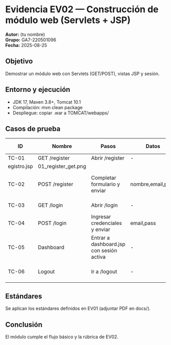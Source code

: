 ﻿# Evidencia EV02 — Construcción de módulo web (Servlets + JSP)
**Autor:** (tu nombre)  
**Grupo:** GA7-220501096  
**Fecha:** 2025-08-25

## Objetivo
Demostrar un módulo web con Servlets (GET/POST), vistas JSP y sesión.

## Entorno y ejecución
- JDK 17, Maven 3.8+, Tomcat 10.1
- Compilación: mvn clean package
- Despliegue: copiar .war a TOMCAT/webapps/

## Casos de prueba
| ID | Nombre             | Pasos                                       | Datos              | Resultado esperado                         | Evidencia                |
|----|--------------------|---------------------------------------------|--------------------|--------------------------------------------|--------------------------|
| TC-01 | GET /register   | Abrir /register                           | -                  | Se muestra egistro.jsp                   | 01_register_get.png      |
| TC-02 | POST /register  | Completar formulario y enviar               | nombre,email,pass  | Mensaje “registro exitoso”, vuelve a login  | 02_register_post_ok.png  |
| TC-03 | GET /login      | Abrir /login                              | -                  | Se muestra login.jsp                      | 03_login_get.png         |
| TC-04 | POST /login     | Ingresar credenciales y enviar              | email,pass         | Redirige a dashboard.jsp con sesión       | 04_login_post_ok.png     |
| TC-05 | Dashboard       | Entrar a dashboard.jsp con sesión activa  | -                  | Muestra dashboard                           | 05_dashboard.png         |
| TC-06 | Logout          | Ir a /logout                              | -                  | Sesión cerrada, vuelve a login              | 06_logout.png            |

## Estándares
Se aplican los estándares definidos en EV01 (adjuntar PDF en docs/).

## Conclusión
El módulo cumple el flujo básico y la rúbrica de EV02.